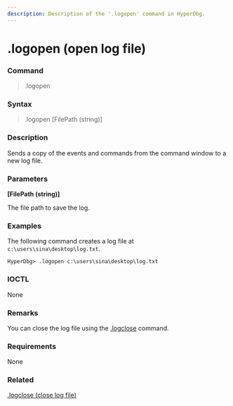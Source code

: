 ```yaml
---
description: Description of the '.logopen' command in HyperDbg.
---
```


# .logopen (open log file)

### Command

> .logopen

### Syntax

> .logopen \[FilePath (string)]

### Description

Sends a copy of the events and commands from the command window to a new log file.

### Parameters

**\[FilePath (string)]**

The file path to save the log.

### Examples

The following command creates a log file at `c:\users\sina\desktop\log.txt`.

```
HyperDbg> .logopen c:\users\sina\desktop\log.txt
```

### IOCTL

None

### Remarks

You can close the log file using the [.logclose](https://docs.hyperdbg.org/commands/meta-commands/.logclose) command.

### Requirements

None

### Related

[.logclose (close log file)](https://docs.hyperdbg.org/commands/meta-commands/.logclose)

